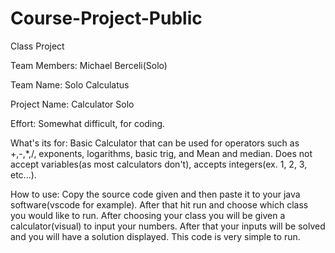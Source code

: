 # Course-Project-Public
Class Project

Team Members: Michael Berceli(Solo)

Team Name: Solo Calculatus

Project Name: Calculator Solo

Effort: Somewhat difficult, for coding. 

What's its for: Basic Calculator that can be used for operators such as +,-,*,/, exponents, logarithms, basic trig, and Mean and median. Does not accept variables(as most calculators don't), accepts integers(ex. 1, 2, 3, etc...).

How to use: Copy the source code given and then paste it to your java software(vscode for example). After that hit run and choose which class you would like to run. After choosing your class you will be given a calculator(visual) to input your numbers. After that your inputs will be solved and you will have a solution displayed. This code is very simple to run.
